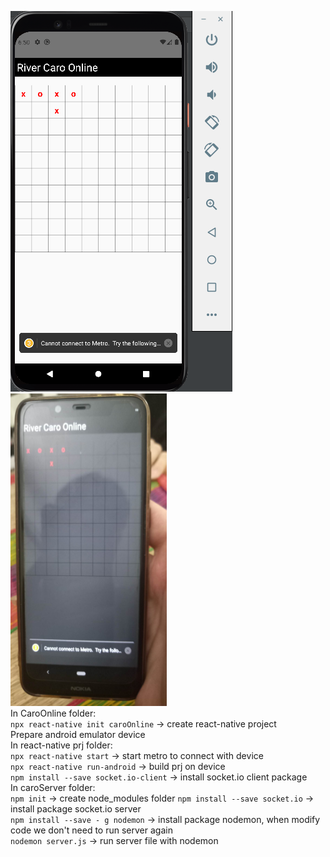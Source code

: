 <img src="capture.png"> <br>
<img src="capture2.png" style="width:250px; height: 500px"> <br>
In CaroOnline folder: <br>
`npx react-native init caroOnline` -> create react-native project <br>
Prepare android emulator device <br>
In react-native prj folder: <br>
`npx react-native start` -> start metro to connect with device <br>
`npx react-native run-android` -> build prj on device <br>
`npm install --save socket.io-client` -> install socket.io client package
<br>
In caroServer folder: <br>
`npm init` -> create node_modules folder
`npm install --save socket.io` -> install package socket.io server <br>
`npm install --save - g nodemon` -> install package nodemon, when modify code we don't need to run server again<br>
`nodemon server.js` -> run server file with nodemon

<!-- Thanks to ytb Lập Trình Viên TV -->
